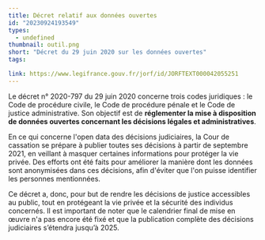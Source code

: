 ```yaml
---
title: Décret relatif aux données ouvertes
id: "20230924193549"
types:
  - undefined
thumbnail: outil.png
short: "Décret du 29 juin 2020 sur les données ouvertes"
tags:

link: https://www.legifrance.gouv.fr/jorf/id/JORFTEXT000042055251
---
```


Le décret n° 2020-797 du 29 juin 2020 concerne trois codes juridiques : le Code de procédure civile, le Code de procédure pénale et le Code de justice administrative. Son objectif est de **réglementer la mise à disposition de données ouvertes concernant les décisions légales et administratives**.

En ce qui concerne l'open data des décisions judiciaires, la Cour de cassation se prépare à publier toutes ses décisions à partir de septembre 2021, en veillant à masquer certaines informations pour protéger la vie privée. Des efforts ont été faits pour améliorer la manière dont les données sont anonymisées dans ces décisions, afin d'éviter que l'on puisse identifier les personnes mentionnées.

Ce décret a, donc, pour but de rendre les décisions de justice accessibles au public, tout en protégeant la vie privée et la sécurité des individus concernés. Il est important de noter que le calendrier final de mise en œuvre n'a pas encore été fixé et que la publication complète des décisions judiciaires s’étendra jusqu’à 2025.
